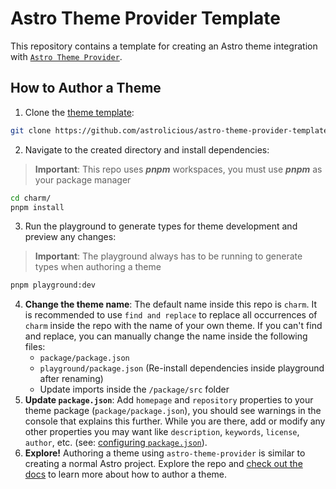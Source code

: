 # Astro Theme Provider Template

This repository contains a template for creating an Astro theme integration with [`Astro Theme Provider`](https://github.com/astrolicious/astro-theme-provider).

## How to Author a Theme

1. Clone the [theme template](https://github.com/astrolicious/astro-theme-provider-template):

```sh
git clone https://github.com/astrolicious/astro-theme-provider-template.git charm
```

2. Navigate to the created directory and install dependencies:

> **Important**: This repo uses ***pnpm*** workspaces, you must use ***pnpm*** as your package manager

```sh
cd charm/
pnpm install
```

3. Run the playground to generate types for theme development and preview any changes:

> **Important**: The playground always has to be running to generate types when authoring a theme

```sh
pnpm playground:dev
```

4. **Change the theme name**: The default name inside this repo is `charm`. It is recommended to use `find and replace` to replace all occurrences of `charm` inside the repo with the name of your own theme. If you can't find and replace, you can manually change the name inside the following files:
   - `package/package.json`
   - `playground/package.json` (Re-install dependencies inside playground after renaming)
   - Update imports inside the `/package/src` folder
5. **Update `package.json`**: Add `homepage` and `repository` properties to your theme package (`package/package.json`), you should see warnings in the console that explains this further. While you are there, add or modify any other properties you may want like `description`, `keywords`, `license`, `author`, etc. (see: [configuring `package.json`](https://docs.npmjs.com/cli/v6/configuring-npm/package-json)).
6. **Explore!** Authoring a theme using `astro-theme-provider` is similar to creating a normal Astro project. Explore the repo and [check out the docs](https://astro-theme-provider.netlify.app/) to learn more about how to author a theme.